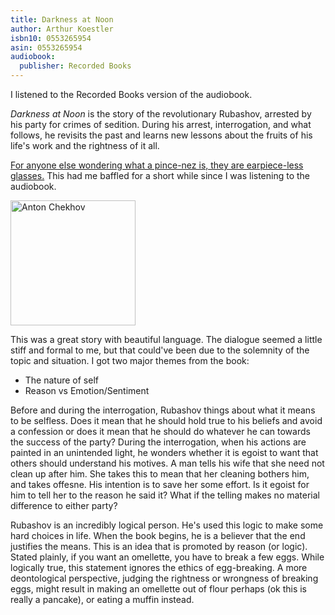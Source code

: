 ```yaml
---
title: Darkness at Noon
author: Arthur Koestler
isbn10: 0553265954
asin: 0553265954
audiobook: 
  publisher: Recorded Books
---
```


I listened to the Recorded Books version of the audiobook.

_Darkness at Noon_ is the story of the revolutionary Rubashov, arrested by his party for crimes of sedition. 
During his arrest, interrogation, and what follows, he revisits the past and learns new lessons about the 
fruits of his life's work and the rightness of it all.

[For anyone else wondering what a pince-nez is, they are earpiece-less glasses.](http://en.wikipedia.org/wiki/Pince-nez)
This had me baffled for a short while since I was listening to the audiobook. 

<img src="http://upload.wikimedia.org/wikipedia/commons/9/95/Chekhov_1903_ArM.jpg"
  alt="Anton Chekhov" width="200">

This was a great story with beautiful language. The dialogue seemed a little stiff and formal to me, but that
could've been due to the solemnity of the topic and situation. I got two major themes from the book:

* The nature of self
* Reason vs Emotion/Sentiment

Before and during the interrogation, Rubashov things about what it means to be selfless. Does it mean that he should
hold true to his beliefs and avoid a confession or does it mean that he should do whatever he can towards the success
of the party? During the interrogation, when his actions are painted in an unintended light, he wonders whether
it is egoist to want that others should understand his motives. A man tells his wife that she need not clean up after
him. She takes this to mean that her cleaning bothers him, and takes offesne. His intention is to save her some 
effort. Is it egoist for him to tell her to the reason he said it? What if the telling makes no material difference
to either party?

Rubashov is an incredibly logical person. He's used this logic to make some hard choices in life. When the book 
begins, he is a believer that the end justifies the means. This is an idea that is promoted by reason (or logic).
Stated plainly, if you want an omellette, you have to break a few eggs. While logically true, this statement
ignores the ethics of egg-breaking. A more deontological perspective, judging the rightness or wrongness of 
breaking eggs, might result in making an omellette out of flour perhaps (ok this is really a pancake), or eating
a muffin instead.

